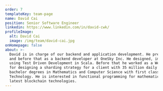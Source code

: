 ```yaml
---
order: 7
templateKey: team-page
name: David Cai
position: Senior Software Engineer
linkedin: https://www.linkedin.com/in/david-cwk/
profileImage:
  alt: David Cai
  image: /img/team/david-cai.jpg
onHomepage: false
about: >-
  David is in charge of our backend and application development. He previously worked as a software engineer at Harborx 
  and before that as a backend developer at OneSky Inc. He designed, implemented and deployed multiple microservices 
  using Test Driven Development in Scala. Before that he worked as a Web Developer at Altitude Labs, and was responsible 
  for designing a sharding strategy for a client with 35 million daily views and over 2 million data records. He possesses 
  bachelor degrees in Mathematics and Computer Science with first class honors from The Hong Kong University of Science and 
  Technology. He is interested in functional programming for mathematical computing and desires to learn more about the 
  latest blockchain technologies.
---
```

